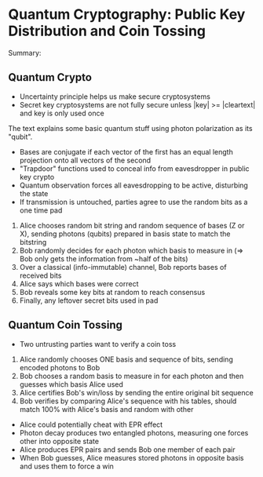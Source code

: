 # Quantum Cryptography: Public Key Distribution and Coin Tossing
Summary: 


## Quantum Crypto
- Uncertainty principle helps us make secure cryptosystems
- Secret key cryptosystems are not fully secure unless |key| >= |cleartext| and key is only used once

The text explains some basic quantum stuff using photon polarization as its "qubit".

- Bases are conjugate if each vector of the first has an equal length projection onto all vectors of the second
- "Trapdoor" functions used to conceal info from eavesdropper in public key crypto
- Quantum observation forces all eavesdropping to be active, disturbing the state
- If transmission is untouched, parties agree to use the random bits as a one time pad

1. Alice chooses random bit string and random sequence of bases (Z or X), sending photons (qubits) prepared in basis state to match the bitstring
2. Bob randomly decides for each photon which basis to measure in (=> Bob only gets the information from ~half of the bits)
3. Over a classical (info-immutable) channel, Bob reports bases of received bits
4. Alice says which bases were correct
5. Bob reveals some key bits at random to reach consensus
6. Finally, any leftover secret bits used in pad

## Quantum Coin Tossing
- Two untrusting parties want to verify a coin toss

1. Alice randomly chooses ONE basis and sequence of bits, sending encoded photons to Bob
2. Bob chooses a random basis to measure in for each photon and then guesses which basis Alice used
3. Alice certifies Bob's win/loss by sending the entire original bit sequence
4. Bob verifies by comparing Alice's sequence with his tables, should match 100% with Alice's basis and random with other

- Alice could potentially cheat with EPR effect
- Photon decay produces two entangled photons, measuring one forces other into opposite state
- Alice produces EPR pairs and sends Bob one member of each pair
- When Bob guesses, Alice measures stored photons in opposite basis and uses them to force a win
